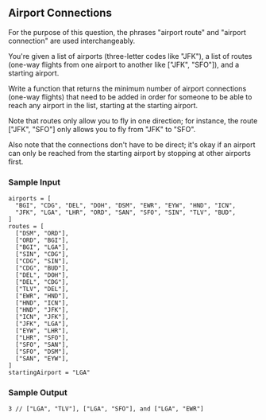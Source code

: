 
## Airport Connections

For the purpose of this question, the phrases "airport route" and "airport
connection" are used interchangeably.

You're given a list of airports (three-letter codes like "JFK"),
a list of routes (one-way flights from one airport to another like
["JFK", "SFO"]), and a starting airport.

Write a function that returns the minimum number of airport connections
(one-way flights) that need to be added in order for someone to be able to
reach any airport in the list, starting at the starting airport.

Note that routes only allow you to fly in one direction; for instance,
the route
["JFK", "SFO"] only allows you to fly from "JFK" to
"SFO".

Also note that the connections don't have to be direct; it's okay if an
airport can only be reached from the starting airport by stopping at other
airports first.

### Sample Input
```
airports = [
  "BGI", "CDG", "DEL", "DOH", "DSM", "EWR", "EYW", "HND", "ICN",
  "JFK", "LGA", "LHR", "ORD", "SAN", "SFO", "SIN", "TLV", "BUD",
]
routes = [
  ["DSM", "ORD"],
  ["ORD", "BGI"],
  ["BGI", "LGA"],
  ["SIN", "CDG"],
  ["CDG", "SIN"],
  ["CDG", "BUD"],
  ["DEL", "DOH"],
  ["DEL", "CDG"],
  ["TLV", "DEL"],
  ["EWR", "HND"],
  ["HND", "ICN"],
  ["HND", "JFK"],
  ["ICN", "JFK"],
  ["JFK", "LGA"],
  ["EYW", "LHR"],
  ["LHR", "SFO"],
  ["SFO", "SAN"],
  ["SFO", "DSM"],
  ["SAN", "EYW"],
]
startingAirport = "LGA"
```

### Sample Output
```
3 // ["LGA", "TLV"], ["LGA", "SFO"], and ["LGA", "EWR"]
```
